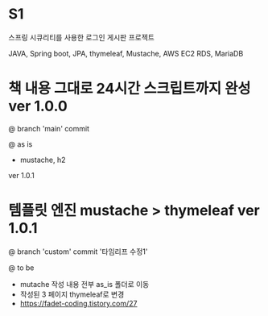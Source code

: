 # S1
스프링 시큐리티를 사용한 로그인 게시판 프로젝트

JAVA, Spring boot, JPA, thymeleaf, Mustache, AWS EC2 RDS, MariaDB


# 책 내용 그대로 24시간 스크립트까지 완성 ver 1.0.0
@ branch 'main' commit 


@ as is
- mustache, h2

ver 1.0.1
# 템플릿 엔진 mustache > thymeleaf ver 1.0.1
@ branch 'custom' commit '타임리프 수정1'

@ to be
- mutache 작성 내용 전부 as_is 폴더로 이동
- 작성된 3 페이지 thymeleaf로 변경
- https://fadet-coding.tistory.com/27

